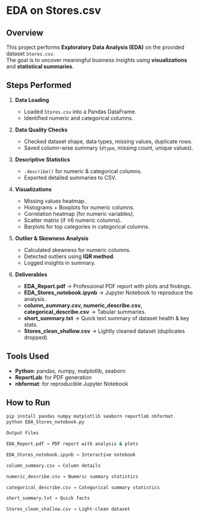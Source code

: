 # EDA on Stores.csv

## Overview
This project performs **Exploratory Data Analysis (EDA)** on the provided dataset `Stores.csv`.  
The goal is to uncover meaningful business insights using **visualizations** and **statistical summaries**.

## Steps Performed
1. **Data Loading**
   - Loaded `Stores.csv` into a Pandas DataFrame.
   - Identified numeric and categorical columns.

2. **Data Quality Checks**
   - Checked dataset shape, data types, missing values, duplicate rows.
   - Saved column-wise summary (`dtype`, missing count, unique values).

3. **Descriptive Statistics**
   - `.describe()` for numeric & categorical columns.
   - Exported detailed summaries to CSV.

4. **Visualizations**
   - Missing values heatmap.
   - Histograms + Boxplots for numeric columns.
   - Correlation heatmap (for numeric variables).
   - Scatter matrix (if ≤6 numeric columns).
   - Barplots for top categories in categorical columns.

5. **Outlier & Skewness Analysis**
   - Calculated skewness for numeric columns.
   - Detected outliers using **IQR method**.
   - Logged insights in summary.

6. **Deliverables**
   - **EDA_Report.pdf** → Professional PDF report with plots and findings.
   - **EDA_Stores_notebook.ipynb** → Jupyter Notebook to reproduce the analysis.
   - **column_summary.csv, numeric_describe.csv, categorical_describe.csv** → Tabular summaries.
   - **short_summary.txt** → Quick text summary of dataset health & key stats.
   - **Stores_clean_shallow.csv** → Lightly cleaned dataset (duplicates dropped).

## Tools Used
- **Python**: pandas, numpy, matplotlib, seaborn
- **ReportLab**: for PDF generation
- **nbformat**: for reproducible Jupyter Notebook

## How to Run
```bash
pip install pandas numpy matplotlib seaborn reportlab nbformat
python EDA_Stores_notebook.py

Output Files

EDA_Report.pdf → PDF report with analysis & plots

EDA_Stores_notebook.ipynb → Interactive notebook

column_summary.csv → Column details

numeric_describe.csv → Numeric summary statistics

categorical_describe.csv → Categorical summary statistics

short_summary.txt → Quick facts

Stores_clean_shallow.csv → Light-clean dataset
